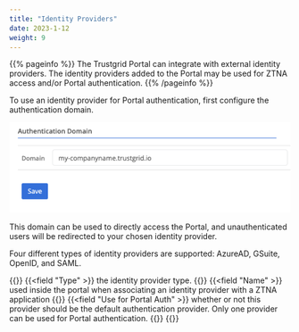 ```yaml
---
title: "Identity Providers"
date: 2023-1-12
weight: 9
---
```


{{% pageinfo %}}
The Trustgrid Portal can integrate with external identity providers. The identity providers added to the Portal may be used for ZTNA access and/or Portal authentication.
{{% /pageinfo %}}

To use an identity provider for Portal authentication, first configure the authentication domain.

![img](auth-domain.png)

This domain can be used to directly access the Portal, and unauthenticated users will be redirected to your chosen identity provider.

Four different types of identity providers are supported: AzureAD, GSuite, OpenID, and SAML.

{{<fields>}}
{{<field "Type" >}}
the identity provider type.
{{</field >}}
{{<field "Name" >}}
used inside the portal when associating an identity provider with a ZTNA application
{{</field >}}
{{<field "Use for Portal Auth" >}}
whether or not this provider should be the default authentication provider. Only one provider can be used for Portal authentication.
{{</field >}}
{{</fields>}}
